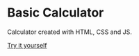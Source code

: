 # Basic Calculator
Calculator created with HTML, CSS and JS.

[Try it yourself](https://t-msd.github.io/Calculator/)
